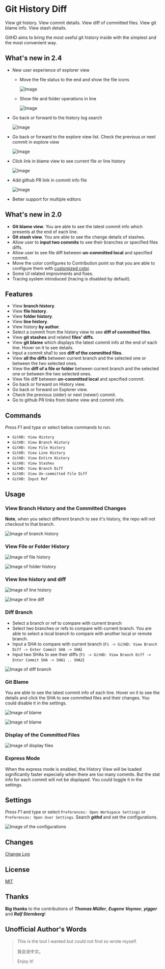# Git History Diff

View git history. View commit details. View diff of committed files. View git blame info. View stash details.

GitHD aims to bring the most useful git history inside with the simplest and the most convenient way.

## What's new in 2.4

- New user experience of explorer view

  - Move the file status to the end and show the file icons

    ![Image](https://raw.githubusercontent.com/huizhougit/githd/master/resources/file_decoration.png)

  - Show file and folder operations in line

    ![Image](https://raw.githubusercontent.com/huizhougit/githd/master/resources/inline_commands.png)

- Go back or forward to the history log search

  ![Image](https://raw.githubusercontent.com/huizhougit/githd/master/resources/history_go_back.png)

- Go back or forward to the explore view list. Check the previous or next commit in explore view

  ![Image](https://raw.githubusercontent.com/huizhougit/githd/master/resources/explorer_commands.png)

- Click link in blame view to see current file or line history

  ![Image](https://raw.githubusercontent.com/huizhougit/githd/master/resources/blame_file_line.png)

- Add github PR link in commit info file

  ![Image](https://raw.githubusercontent.com/huizhougit/githd/master/resources/info_file_link.png)

- Better support for multiple editors

## What's new in 2.0

- **Git blame view**. You are able to see the latest commit info which presents at the end of each line.
- **Git stash view**. You are able to see the change details of stashes.
- Allow user to **input two commits** to see their branches or specified files diffs.
- Allow user to see file diff between **un-committed local** and specified commit.
- Move the color configures to Contribution point so that you are able to configure them with [customized color](https://code.visualstudio.com/docs/getstarted/themes#_customizing-a-color-theme).
- Some UI related improvments and fixes.
- Tracing system introduced (tracing is disabled by default).

## Features

- View **branch history**.
- View **file history**.
- View **folder history**.
- View **line history**.
- View history **by author**.
- Select a commit from the history view to see **diff of committed files**.
- View **git stashes** and related **files' diffs**.
- View **git blame** which displays the latest commit info at the end of each line. Hover on it to see details.
- Input a commit sha1 to see **diff of the committed files**.
- View **all the diffs** between current branch and the selected one or between the two selected ones.
- View the **diff of a file or folder** between current branch and the selected one or between the two selected ones.
- View file diff between **un-committed local** and specified commit.
- Go back or forward on History view.
- Go back or forward on Explorer view.
- Check the previous (older) or next (newer) commit.
- Go to github PR links from blame view and commit info.

## Commands

_Press F1_ and type or select below commands to run.

- `GitHD: View History`
- `GitHD: View Branch History`
- `GitHD: View File History`
- `GitHD: View Line History`
- `GitHD: View Entire History`
- `GitHD: View Stashes`
- `GitHD: View Branch Diff`
- `GitHD: View Un-committed File Diff`
- `GitHD: Input Ref`

## Usage

### View Branch History and the Committed Changes

**Note**, when you select different branch to see it's history, the repo will not checkout to that branch.

![Image of branch history](https://raw.githubusercontent.com/huizhougit/githd/master/resources/branch_history.gif)

### View File or Folder History

![Image of file history](https://raw.githubusercontent.com/huizhougit/githd/master/resources/file_history.gif)

![Image of folder history](https://raw.githubusercontent.com/huizhougit/githd/master/resources/folder_history.png)

### View line history and diff

![Image of line history](https://raw.githubusercontent.com/huizhougit/githd/master/resources/line_history.png)

![Image of line diff](https://raw.githubusercontent.com/huizhougit/githd/master/resources/line_diff.png)

### Diff Branch

- Select a branch or ref to compare with current branch
- Select two branches or refs to compare with current branch. You are able to select a local branch to compare with another local or remote branch.
- Input a SHA to compare with current branch (`F1 -> GitHD: View Branch Diff -> Enter Commit SHA -> SHA`)
- Input two SHAs to see their diffs (`F1 -> GitHD: View Branch Diff -> Enter Commit SHA -> SHA1 .. SHA2`)

![Image of diff branch](https://raw.githubusercontent.com/huizhougit/githd/master/resources/diff_branch.gif)

### Git Blame

You are able to see the latest commit info of each line. Hover on it to see the details and
click the SHA to see committed files and their changes. You could disable it in the settings.

![Image of blame](https://raw.githubusercontent.com/huizhougit/githd/master/resources/blame.png)

![Image of blame](https://raw.githubusercontent.com/huizhougit/githd/master/resources/blame_hover.png)

### Display of the Committed Files

![Image of display files](https://raw.githubusercontent.com/huizhougit/githd/master/resources/display_files.gif)

### Express Mode

When the express mode is enabled, the History View will be loaded significantly faster especially when there are too many commits. But the stat info for each commit will not be displayed. You could toggle it in the settings.

## Settings

_Press F1_ and type or select `Preferences: Open Workspace Settings` or `Preferences: Open User Settings`. Search _**githd**_ and set the configurations.

![Image of the configurations](https://raw.githubusercontent.com/huizhougit/githd/master/resources/configurations.png)

## Changes

[Change Log](https://github.com/huizhougit/githd/blob/master/CHANGELOG.md)

## License

[MIT](https://raw.githubusercontent.com/huizhougit/githd/master/LICENSE)

## Thanks

**Big thanks** to the contributions of **_Thomas Müller_**, **_Eugene Voynov_**, **_yigger_** and **_Ralf Sternberg_**!

## Unofficial Author's Words

> This is the tool I wanted but could not find so wrote myself.
>
> 我会说中文。
>
> Enjoy it!
